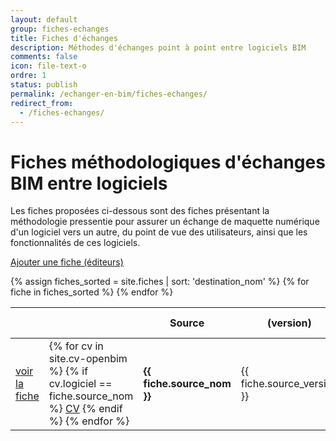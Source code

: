 ```yaml
---
layout: default
group: fiches-echanges
title: Fiches d'échanges
description: Méthodes d'échanges point à point entre logiciels BIM
comments: false
icon: file-text-o
ordre: 1
status: publish
permalink: /echanger-en-bim/fiches-echanges/
redirect_from:
  - /fiches-echanges/
---
```


# Fiches méthodologiques d'échanges BIM entre logiciels

Les fiches proposées ci-dessous sont des fiches présentant la méthodologie pressentie pour assurer un échange de maquette numérique d'un logiciel vers un autre, du point de vue des utilisateurs, ainsi que les fonctionnalités de ces logiciels. 

<div class="row">
  <div class="col-12">
    <p class="text-right"><a class="btn btn-sm btn-secondary" href="/echanger-en-bim/fiches-echanges/nouvelle/" role="button"><i class="fa fa-plus" aria-hidden="true"></i> Ajouter une fiche (éditeurs)</a></p>
  </div>
</div>

<div class="row">
  <div class="col-12">
    <table id="tablefiches" class="table table-responsive-lg">
      <thead class="thead-light">
        <tr>
          <th></th>
          <th></th>
          <th>Source</th>
          <th>(version)</th>
          <th></th>
          <th></th>
          <th>Destination</th>
          <th>(version)</th>
          <th>Usage-Métier</th>
          <th>Mise à jour</th>
        </tr>
      </thead>
      <tbody>
        {% assign fiches_sorted = site.fiches | sort: 'destination_nom' %}
        {% for fiche in fiches_sorted %}
          <tr>
            <td><a class="btn btn-primary btn-sm" href="{{ fiche.url }}" role="button"><i class="fa fa-file-text-o" aria-hidden="true"></i> voir la fiche</a></td>              
            <td>
              {% for cv in site.cv-openbim %}
                {% if cv.logiciel == fiche.source_nom %}
                  <a href="{{ cv.url }}" class="badge badge-secondary">CV</a>
                {% endif %}
              {% endfor %}
            </td>
            <td><strong>{{ fiche.source_nom }}</strong></td>
            <td>{{ fiche.source_version }}</td>
            <td><i class="fa fa-arrow-right" aria-hidden="true"></i></td>
            <td>
              {% for cv in site.cv-openbim %}
                {% if cv.logiciel == fiche.destination_nom %}
                  <a href="{{ cv.url }}" class="badge badge-secondary">CV</a>
                {% endif %}
              {% endfor %}
            </td>
            <td><strong>{{ fiche.destination_nom }}</strong></td>
            <td>{{ fiche.destination_version }}</td>
            <td>{{ fiche.usage_metier }}</td>
            <td><i class="fa fa-clock-o" aria-hidden="true"></i> {{ fiche.maj }}</td>
          </tr>
        {% endfor %}
      </tbody>
    </table>
  </div>
</div>
